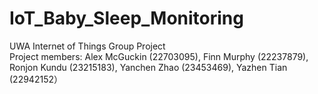 # IoT_Baby_Sleep_Monitoring
UWA Internet of Things Group Project  
Project members: Alex McGuckin (22703095), Finn Murphy (22237879), Ronjon Kundu (23215183), Yanchen Zhao (23453469), Yazhen Tian (22942152）
